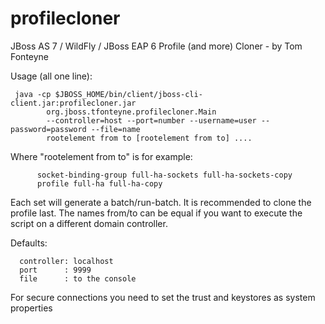 profilecloner
=============

JBoss AS 7 / WildFly / JBoss EAP 6  Profile (and more) Cloner - by Tom Fonteyne

Usage (all one line):
~~~
 java -cp $JBOSS_HOME/bin/client/jboss-cli-client.jar:profilecloner.jar
        org.jboss.tfonteyne.profilecloner.Main
        --controller=host --port=number --username=user --password=password --file=name
        rootelement from to [rootelement from to] ....  
~~~
 Where "rootelement from to" is for example:
~~~
      socket-binding-group full-ha-sockets full-ha-sockets-copy 
      profile full-ha full-ha-copy
~~~
 Each set will generate a batch/run-batch. It is recommended to clone the profile last.
 The names from/to can be equal if you want to execute the script on a different domain controller.

Defaults:
~~~
  controller: localhost
  port      : 9999
  file      : to the console
~~~
 For secure connections you need to set the trust and keystores as system properties

